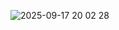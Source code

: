 ![2025-09-17 20 02 28](https://github.com/user-attachments/assets/8c975732-14af-40a0-8692-fc3d80a4df43)
